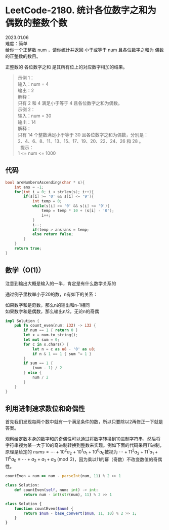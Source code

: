 # LeetCode-2180. 统计各位数字之和为偶数的整数个数    
2023.01.06  
难度：简单  
给你一个正整数 num ，请你统计并返回 小于或等于 num 且各位数字之和为 偶数 的正整数的数目。

正整数的 各位数字之和 是其所有位上的对应数字相加的结果。

>示例 1：  
输入：num = 4  
输出：2  
解释：  
只有 2 和 4 满足小于等于 4 且各位数字之和为偶数。      
>示例 2：  
输入：num = 30  
输出：14  
解释：  
只有 14 个整数满足小于等于 30 且各位数字之和为偶数，分别是：   
2、4、6、8、11、13、15、17、19、20、22、24、26 和 28 。  
 
>提示：  
1 <= num <= 1000

## 代码

```c
bool areNumbersAscending(char * s){
    int ans = -1;
    for(int i = 0; i < strlen(s); i++){
        if(s[i] >= '0' && s[i] <= '9'){
            int temp = 0;
            while(s[i] >= '0' && s[i] <= '9'){
                temp = temp * 10 + (s[i] - '0');
                i++;
            }
            i--;
            if(temp > ans)ans = temp;
            else return false;
        }
    }
    return true;
}
```
## 数学（O(1)）
注意到输出大概是输入的一半，肯定是有什么数学关系的

通过例子里枚举小于20的数，n有如下的关系：

如果数字和是奇数，那么n的输出和n-1相同  
如果数字和是偶数，那么输出n/2，无论n的奇偶

```rust
impl Solution {
    pub fn count_even(num: i32) -> i32 {
        if num == 1 { return 0 }
        let x = num.to_string();
        let mut sum = 0;
        for c in x.chars() {
            let n = c as u8 - '0' as u8;
            if n & 1 == 1 { sum ^= 1 }
        }
        if sum == 1 {
            (num - 1) / 2
        } else {
            num / 2
        }
    }
}
```

## 利用进制速求数位和奇偶性
首先我们发现每两个数中就有一个满足条件的数，所以只要除以2再修正一下就是答案。

观察给定数本身的数字和的奇偶性可以通过将数字转换到10进制字符串，然后将字符串视为某一大于10的奇进制转换到整数来实现。例如下面的代码采用11进制，原理是给定的 $\mathit{nums}=\cdots+10^2a_2+10^1a_1+10^0a_0$被视为 $\cdots+11^2a_2+11^1a_1+11^0a_0\equiv\cdots+a_2+a_1+a_0\pmod2$，因为乘以11的幂（奇数）不改变数值的奇偶性。

```javascript
countEven = num => num - parseInt(num, 11) % 2 >> 1
```
```py
class Solution:
    def countEven(self, num: int) -> int:
        return num - int(str(num), 11) % 2 >> 1
```

```php
class Solution {
    function countEven($num) {
        return $num - base_convert($num, 11, 10) % 2 >> 1;
    }
}
```
